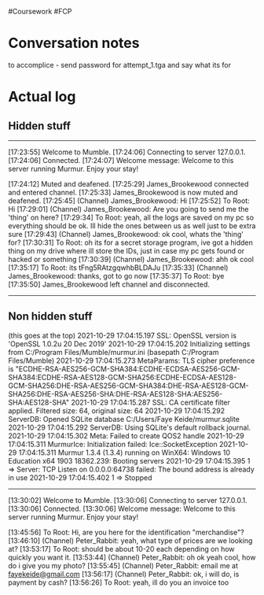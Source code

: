 #Coursework #FCP 
# Conversation notes

to accomplice - send password for attempt_1.tga and say what its for

# Actual log

## Hidden stuff
---
[17:23:55] Welcome to Mumble.
[17:24:06] Connecting to server 127.0.0.1.
[17:24:06] Connected.
[17:24:07] Welcome message: 
Welcome to this server running Murmur.
Enjoy your stay!


[17:24:12] Muted and deafened.
[17:25:29] James_Brookewood connected and entered channel.
[17:25:33] James_Brookewood is now muted and deafened.
[17:25:45] (Channel) James_Brookewood: Hi
[17:25:52] To Root: Hi
[17:29:01] (Channel) James_Brookewood: Are you going to send me the 'thing' on here?
[17:29:34] To Root: yeah, all the logs are saved on my pc so everything should be ok. Ill hide the ones between us as well just to be extra sure
[17:29:43] (Channel) James_Brookewood: ok cool, whats the 'thing' for?
[17:30:31] To Root: oh its for a secret storage program, ive got a hidden thing on my drive where ill store the IDs, just in case my pc gets found or hacked or something
[17:30:39] (Channel) James_Brookewood: ahh ok cool
[17:35:17] To Root: its tFng5RAtzgqwhbBLDAJu
[17:35:33] (Channel) James_Brookewood: thanks, got to go now
[17:35:37] To Root: bye
[17:35:50] James_Brookewood left channel and disconnected.

-----
## Non hidden stuff
(this goes at the top)
<X>2021-10-29 17:04:15.197 SSL: OpenSSL version is 'OpenSSL 1.0.2u  20 Dec 2019'
<W>2021-10-29 17:04:15.202 Initializing settings from C:/Program Files/Mumble/murmur.ini (basepath C:/Program Files/Mumble)
<W>2021-10-29 17:04:15.273 MetaParams: TLS cipher preference is "ECDHE-RSA-AES256-GCM-SHA384:ECDHE-ECDSA-AES256-GCM-SHA384:ECDHE-RSA-AES128-GCM-SHA256:ECDHE-ECDSA-AES128-GCM-SHA256:DHE-RSA-AES256-GCM-SHA384:DHE-RSA-AES128-GCM-SHA256:DHE-RSA-AES256-SHA:DHE-RSA-AES128-SHA:AES256-SHA:AES128-SHA"
<W>2021-10-29 17:04:15.287 SSL: CA certificate filter applied. Filtered size: 64, original size: 64
<W>2021-10-29 17:04:15.292 ServerDB: Opened SQLite database C:/Users/Faye Keide/murmur.sqlite
<W>2021-10-29 17:04:15.292 ServerDB: Using SQLite's default rollback journal.
<W>2021-10-29 17:04:15.302 Meta: Failed to create QOS2 handle
<C>2021-10-29 17:04:15.311 MurmurIce: Initialization failed: Ice::SocketException
<W>2021-10-29 17:04:15.311 Murmur 1.3.4 (1.3.4) running on WinX64: Windows 10 Education x64 1903 18362.239: Booting servers
<W>2021-10-29 17:04:15.395 1 => Server: TCP Listen on 0.0.0.0:64738 failed: The bound address is already in use
<W>2021-10-29 17:04:15.402 1 => Stopped
	
------

[13:30:02] Welcome to Mumble.
[13:30:06] Connecting to server 127.0.0.1.
[13:30:06] Connected.
[13:30:06] Welcome message: 
Welcome to this server running Murmur.
Enjoy your stay!


[13:45:56] To Root: Hi, are you here for the identification "merchandise"?
[13:46:10] (Channel) Peter_Rabbit: yeah, what type of prices are we looking at?
[13:53:17] To Root: should be about 10-20 each depending on how quickly you want it.
[13:53:44] (Channel) Peter_Rabbit: oh ok yeah cool, how do i give you my photo?
[13:55:45] (Channel) Peter_Rabbit: email me at fayekeide@gmail.com
[13:56:17] (Channel) Peter_Rabbit: ok, i will do, is payment by cash?
[13:56:26] To Root: yeah, ill do you an invoice too
	
